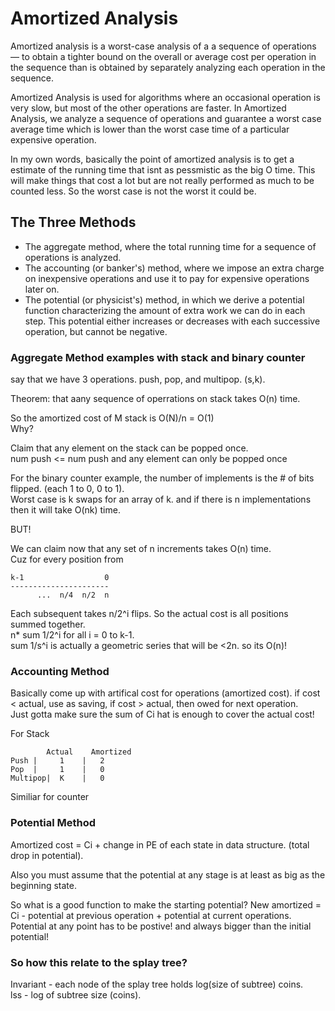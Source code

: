 # Amortized Analysis

Amortized analysis is a worst-case analysis of a a sequence of operations — to obtain a tighter bound on the overall or average cost per operation in the sequence than is obtained by separately analyzing each operation in the sequence. 

Amortized Analysis is used for algorithms where an occasional operation is very slow, but most of the other operations are faster. In Amortized Analysis, we analyze a sequence of operations and guarantee a worst case average time which is lower than the worst case time of a particular expensive operation.

In my own words, basically the point of amortized analysis is to get a estimate of the running time that isnt as pessmistic as the big O time. This will make things that cost a lot but are not really performed as much to be counted less. So the worst case is not the worst it could be.

## The Three Methods
* The aggregate method, where the total running time for a sequence of operations is analyzed.
* The accounting (or banker's) method, where we impose an extra charge on inexpensive operations and use it to pay for expensive operations later on.
* The potential (or physicist's) method, in which we derive a potential function characterizing the amount of extra work we can do in each step. This potential either increases or decreases with each successive operation, but cannot be negative.

### Aggregate Method examples with stack and binary counter
say that we have 3 operations. push, pop, and multipop. (s,k).
  
Theorem: that aany sequence of operrations on stack takes O(n) time. 
  
So the amortized cost of M stack is O(N)/n = O(1)  
Why?
  

Claim that any element on the stack can be popped once.   
num push <= num push and any element can only be popped once
  
For the binary counter example, the number of implements is the # of bits flipped. (each 1 to 0, 0 to 1).  
Worst case is k swaps for an array of k. and if there is n implementations then it will take O(nk) time.   
  
BUT!  
  
We can claim now that any set of n increments takes O(n) time.  
Cuz for every position from 
```
k-1                  0
----------------------
      ...  n/4  n/2  n
```
  
Each subsequent takes n/2^i flips. So the actual cost is all positions summed together.  
n* sum 1/2^i for all i = 0 to k-1.  
sum 1/s^i is actually a geometric series that will be <2n. so its O(n)!  
  
### Accounting Method
Basically come up with artifical cost for operations (amortized cost). if cost < actual, use as saving, if cost > actual, then owed for next operation.  
Just gotta make sure the sum of Ci hat is enough to cover the actual cost!  
  
For Stack  
```
		Actual    Amortized
Push |     1    |   2
Pop  |     1    |   0
Multipop|  K    |   0
```
Similiar for counter  

### Potential Method
Amortized cost = Ci + change in PE of each state in data structure. (total drop in potential).

Also you must assume that the potential at any stage is at least as big as the beginning state.

So what is a good function to make the starting potential?
New amortized = Ci - potential at previous operation + potential at current operations.  
Potential at any point has to be postive! and always bigger than the initial potential! 
  
### So how this relate to the splay tree?
Invariant - each node of the splay tree holds log(size of subtree) coins.   
lss - log of subtree size (coins).